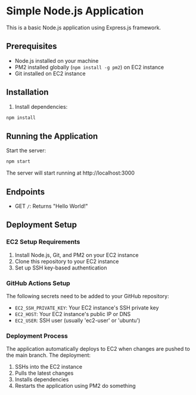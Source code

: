 # Simple Node.js Application

This is a basic Node.js application using Express.js framework.

## Prerequisites

- Node.js installed on your machine
- PM2 installed globally (`npm install -g pm2`) on EC2 instance
- Git installed on EC2 instance

## Installation

1. Install dependencies:
```bash
npm install
```

## Running the Application

Start the server:
```bash
npm start
```

The server will start running at http://localhost:3000

## Endpoints

- GET `/`: Returns "Hello World!"

## Deployment Setup

### EC2 Setup Requirements

1. Install Node.js, Git, and PM2 on your EC2 instance
2. Clone this repository to your EC2 instance
3. Set up SSH key-based authentication

### GitHub Actions Setup

The following secrets need to be added to your GitHub repository:

- `EC2_SSH_PRIVATE_KEY`: Your EC2 instance's SSH private key
- `EC2_HOST`: Your EC2 instance's public IP or DNS
- `EC2_USER`: SSH user (usually 'ec2-user' or 'ubuntu')

### Deployment Process

The application automatically deploys to EC2 when changes are pushed to the main branch. The deployment:

1. SSHs into the EC2 instance
2. Pulls the latest changes
3. Installs dependencies
4. Restarts the application using PM2 
do something